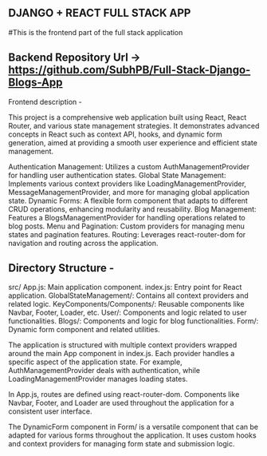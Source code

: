 ## DJANGO + REACT FULL STACK APP
#This is the frontend part of the full stack application
## Backend Repository Url -> https://github.com/SubhPB/Full-Stack-Django-Blogs-App

Frontend description -

This project is a comprehensive web application built using React, React Router, and various state management strategies. It demonstrates advanced concepts in React such as context API, hooks, and dynamic form generation, aimed at providing a smooth user experience and efficient state management.

Authentication Management: Utilizes a custom AuthManagementProvider for handling user authentication states.
Global State Management: Implements various context providers like LoadingManagementProvider, MessageManagementProvider, and more for managing global application state.
Dynamic Forms: A flexible form component that adapts to different CRUD operations, enhancing modularity and reusability.
Blog Management: Features a BlogsManagementProvider for handling operations related to blog posts.
Menu and Pagination: Custom providers for managing menu states and pagination features.
Routing: Leverages react-router-dom for navigation and routing across the application.

## Directory Structure -

src/
App.js: Main application component.
index.js: Entry point for React application.
GlobalStateManagement/: Contains all context providers and related logic.
KeyComponents/Components/: Reusable components like Navbar, Footer, Loader, etc.
User/: Components and logic related to user functionalities.
Blogs/: Components and logic for blog functionalities.
Form/: Dynamic form component and related utilities.

The application is structured with multiple context providers wrapped around the main App component in index.js. Each provider handles a specific aspect of the application state. For example, AuthManagementProvider deals with authentication, while LoadingManagementProvider manages loading states.

In App.js, routes are defined using react-router-dom. Components like Navbar, Footer, and Loader are used throughout the application for a consistent user interface.

The DynamicForm component in Form/ is a versatile component that can be adapted for various forms throughout the application. It uses custom hooks and context providers for managing form state and submission logic.
